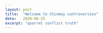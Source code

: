 ```yaml
---
layout: post
title:  "Welcome to Chinmoy controversies"
date:   2020-06-25
excerpt: "quarrel conflict truth"
---
```

